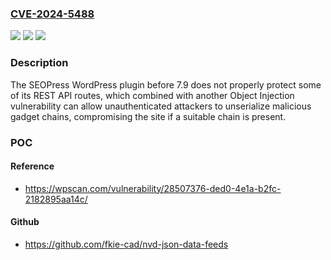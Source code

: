 ### [CVE-2024-5488](https://cve.mitre.org/cgi-bin/cvename.cgi?name=CVE-2024-5488)
![](https://img.shields.io/static/v1?label=Product&message=SEOPress%20&color=blue)
![](https://img.shields.io/static/v1?label=Version&message=0%3C%207.9%20&color=brighgreen)
![](https://img.shields.io/static/v1?label=Vulnerability&message=CWE-502%20Deserialization%20of%20Untrusted%20Data&color=brighgreen)

### Description

The SEOPress  WordPress plugin before 7.9 does not properly protect some of its REST API routes, which combined with another Object Injection vulnerability can allow unauthenticated attackers to unserialize malicious gadget chains, compromising the site if a suitable chain is present.

### POC

#### Reference
- https://wpscan.com/vulnerability/28507376-ded0-4e1a-b2fc-2182895aa14c/

#### Github
- https://github.com/fkie-cad/nvd-json-data-feeds

